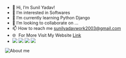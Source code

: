 - 👋 Hi, I’m Sunil Yadav!
- 👀 I’m interested in Softwares
- 🌱 I’m currently learning Python Django
- 💞️ I’m looking to collaborate on ...
- 📫 How to reach me sunilyadavwork2003@gmail.com
- 🌐 <span style="padding-left:5px;"> For More Visit My Website  <a href="https://sunilyadav.netlify.app/" target="_blank">Link</a></span>
-  <a href="https://www.linkedin.com/in/sunilyadavcode/" target="_blank"><img src="https://img.icons8.com/ios-glyphs/30/000000/linkedin-circled--v1.png"/></a>
<a href="https://www.instagram.com/sunilyadav8383" target="_blank"><img src="https://img.icons8.com/ios/30/000000/instagram-new--v1.png"/></a>
<a href="https://www.facebook.com/sunilcode" target="_blank"><img src="https://img.icons8.com/material-sharp/30/000000/facebook-new.png"/></a>
<a href="https://www.twitter.com/sunilcode" alt="image" target="_blank"><img src="https://img.icons8.com/ios-glyphs/30/000000/twitter--v2.png"/><a>

<!---
sunilyadav-web/sunilyadav-web is a ✨ special ✨ repository because its `README.md` (this file) appears on your GitHub profile.
You can click the Preview link to take a look at your changes.
--->
<img src="https://github-readme-stats.vercel.app/api?username=sunilyadav-web&&show_icons=true&title_color=ffffff&icon_color=bb2acf&text_color=daf7dc&bg_color=151515" alt="About me">

